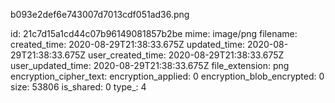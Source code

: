 b093e2def6e743007d7013cdf051ad36.png

id: 21c7d15a1cd44c07b96149081857b2be
mime: image/png
filename: 
created_time: 2020-08-29T21:38:33.675Z
updated_time: 2020-08-29T21:38:33.675Z
user_created_time: 2020-08-29T21:38:33.675Z
user_updated_time: 2020-08-29T21:38:33.675Z
file_extension: png
encryption_cipher_text: 
encryption_applied: 0
encryption_blob_encrypted: 0
size: 53806
is_shared: 0
type_: 4